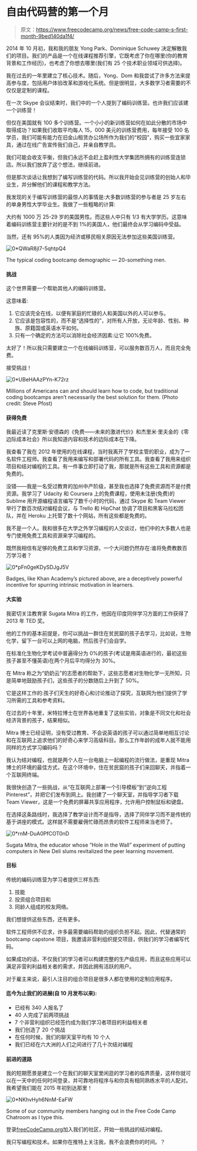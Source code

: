 # 自由代码营的第一个月

> 原文：<https://www.freecodecamp.org/news/free-code-camp-s-first-month-9bed140da1f4/>

2014 年 10 月初，我和我的朋友 Yong Park、Dominique Schuwey 决定解散我们的项目。我们的产品是一个在线课程推荐引擎，它既考虑了你在哪里(你的教育背景和工作经历)，也考虑了你想去哪里(我们有 25 个技术职业领域可供选择)。

我在过去的一年里建立了核心技术。随后，Yong、Dom 和我尝试了许多方法来提高参与度，包括用户体验改革和游戏化系统。但是很明显，大多数学习者需要的不仅仅是定制的课程。

在一次 Skype 会议结束时，我们中的一个人提到了编码训练营。也许我们应该建一个训练营！

但仅在美国就有 100 多个训练营。一个小小的新训练营如何在如此分散的市场中取得成功？如果我们收取平均每人 15，000 美元的训练营费用，每年接受 100 名学员，我们可能有能力在旧金山租赁办公场所作为我们的“校园”，购买一些宜家家具，通过在线广告宣传我们自己，并亲自教学员。

我们可能会收支平衡，但我们永远不会赶上盈利性大学集团所拥有的训练营连锁店。所以我们放弃了这个想法，继续前进。

但是那次谈话让我想到了编写训练营的代码。所以我开始会见训练营的创始人和毕业生，并分解他们的课程和教学方法。

我发现的关于编写训练营的最惊人的事情是:大多数训练营的参与者是 25 岁左右的单身男性大学毕业生。我做了一些粗略的计算:

大约有 1000 万 25-29 岁的美国男性。而这些人中只有 1/3 有大学学历。这意味着编码训练营主要针对的是不到 1%的美国人，他们最终会从学习编码中受益。

当然，还有 95%的人类因为经济或移民相关原因无法参加这些美国训练营。

![0*QWaR8jI7-5qhtpQ4](img/fa58e22a4e4afa1c5288bf9a10bdeed8.png)

The typical coding bootcamp demographic — 20-something men.

#### 挑战

这个世界需要一个帮助其他人的编码训练营。

这意味着:

1.  它应该完全在线，以便有家庭的忙碌的人和美国以外的人可以参与。
2.  它应该是包容性的，而不是“选择性的”，对所有人开放，无论年龄、性别、种族、原籍国或英语水平如何。
3.  只有一个确定的方法可以消除社会经济因素:让它 100%免费。

太好了！所以我只需要建立一个在线编码训练营，可以服务数百万人，而且完全免费。

接受挑战！

![0*UBeHAAzPYn-K72rz](img/0c9d6c61cb0fb591e68769221c4797ae.png)

Millions of Americans can and should learn how to code, but traditional coding bootcamps aren’t necessarily the best solution for them. (Photo credit: Steve Pfost)

#### 获得免费

我最近读了克里斯·安德森的《免费——未来的激进代价》和杰里米·里夫金的《零边际成本社会》所以我知道内容和技术的边际成本在下降。

我查看了我在 2012 年使用的在线课程，当时我离开了学校主管的职业，成为了一名软件工程师。我查看了我用来编写和部署代码的所有工具。我查看了我用来组织项目和结对编程的工具。有一件事立即打动了我，那就是所有这些工具和资源都是免费的。

没错——我是一名受过教育的加州中产阶级，甚至我也选择了免费资源而不是付费资源。我学习了 Udacity 和 Coursera 上的免费课程，使用未注册(免费)的 Sublime 用开源编程语言编写了数千小时的代码，通过 Skype 和 Team Viewer 举行了数百次结对编程会议，与 Trello 和 HipChat 协调了项目和黑客马拉松团队，并在 Heroku 上托管了数十个网站，所有这些都是免费的。

我不是一个人。我和很多在大学之外学习编程的人交谈过，他们中的大多数人也是专门使用免费工具和资源来学习编程的。

既然我相信有足够的免费工具和学习资源，一个大问题仍然存在:谁将免费教数百万学习者？

![0*pFn0geKDySDJgJ5V](img/8836d44b549183ebe3b4c55df7a3ff78.png)

Badges, like Khan Academy’s pictured above, are a deceptively powerful incentive for spurring intrinsic motivation in learners.

#### 大实验

我密切关注教育家 Sugata Mitra 的工作，他因在印度同伴学习方面的工作获得了 2013 年 TED 奖。

他的工作的基本前提是，你可以挑战一群住在贫民窟的孩子去学习，比如说，生物化学，留下一台可以上网的电脑，然后孩子们会自学。

在标准化生物化学考试中普遍得分为 0%的孩子(考试是用英语进行的，最初这些孩子甚至不懂英语)在两个月后平均得分为 30%。

在 Mitra 称之为“奶奶云”的志愿者的帮助下，这些志愿者对生物化学一无所知，只是简单地鼓励孩子们，这些孩子的分数随后上升到了 50%。

它是这样工作的:孩子们天生的好奇心和讨论推动了探究，互联网为他们提供了学习所需的工具和参考资料。

在过去的十年里，米特拉博士在世界各地重复了这些实验，对象是不同文化和社会经济背景的孩子，结果相似。

Mitra 博士已经证明，没有受过教育、不会说英语的孩子可以通过简单地相互讨论和在互联网上追求他们的好奇心来学习高级科目。那么工作年龄的成年人就不能用同样的方式学习编码吗？

我认为结对编程，也就是两个人在一台电脑上一起编程的流行做法，是重现 Mitra 博士的环境的最佳方式，在这个环境中，住在贫民窟的孩子们来回聊天，并指着一个互联网终端。

我很快创造了一些挑战，从“在互联网上部署一个引导模板”到“逆向工程 Pinterest”，并把它们发布到网上。我创建了一个聊天室，并指导学习者下载 Team Viewer，这是一个免费的屏幕共享应用程序，允许用户控制鼠标和键盘。

在选择这条路线时，我选择了教学设计而不是指导，选择了同伴学习而不是传统的基于讲座的模式。这样就不需要雇佣忙碌而昂贵的软件工程师来当老师了。

![0*rnM-DuA0PfCOT0nD](img/93a25f92dcee1237036f747fa70997de.png)

Sugata Mitra, the educator whose “Hole in the Wall” experiment of putting computers in New Deli slums revitalized the peer learning movement.

#### 目标

传统的编码训练营为学习者提供三样东西:

1.  技能
2.  投资组合项目和
3.  同龄人组成的校友网络。

我们想提供这些东西，还有更多。

软件工程师供不应求，许多最需要编码帮助的组织负担不起。因此，代替通常的 bootcamp capstone 项目，我邀请非营利组织提交项目，供我们的学习者编写代码。

如果成功的话，不仅我们的学习者可以构建完整的生产级应用，而且这些应用可以满足非营利利益相关者的需求，并因此拥有活跃的用户。

对于雇主来说，最引人注目的组合项目是很多人都在使用的定制应用程序。

#### 迄今为止我们的进展(自 10 月发布以来):

*   已经有 340 人报名了
*   40 人完成了前两项挑战
*   7 个非营利组织已经签约成为我们学习者项目的利益相关者
*   我们创造了 20 个挑战
*   在任何时候，我们的聊天室平均有 10 个人
*   我们已经在六大洲的人们之间进行了几十次结对编程

#### 前进的道路

我的短期愿景是建立一个在我们的聊天室里闲逛的学习者的临界质量，这样你就可以在一天中的任何时间登录，并可靠地将程序与和你具有相同熟练水平的人配对。我希望我们能在 2015 年初到达那里！

![0*NKhvHyh6NnM-EaFW](img/b1ab6693e342dabd27406199917bc012.png)

Some of our community members hanging out in the Free Code Camp Chatroom as I type this.

登录[freeCodeCamp.org](https://freecodecamp.org)加入我们的社区，开始一些挑战的结对编程。

我只写编程和技术。如果你在推特上关注我，我不会浪费你的时间。？